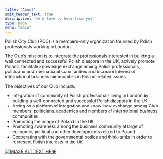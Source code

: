 ```yaml
---
title: "About"
omit_header_text: true
description: "We'd love to hear from you"
type: page
menu: "main"
---
```


Polish City Club (PCC) is a members-only organization founded by Polish professionals working in London.

The Club’s mission is to integrate the professionals interested in building a well connected and successful Polish diaspora in the UK, actively promote Poland, facilitate knowledge exchange among Polish professionals, politicians and international communities and increase interest of international business communities in Poland-related issues.

The objectives of our Club include:

- Integration of community of Polish professionals living in London by building a well-connected and successful Polish diaspora in the UK
- Acting as a platform of integration and know-how exchange among Club members, politicians, academics and members of international business communities
- Promoting the image of Poland in the UK
- Promoting awareness among the business community at large of economic, political and other developments related to Poland
- Cooperating with the governmental bodies and think-tanks in order to represent Polish interests in the UK

[![IMAGE ALT TEXT HERE](https://img.youtube.com/vi/dfxG-gpsQSE/0.jpg)](https://www.youtube.com/watch?v=dfxG-gpsQSE)
